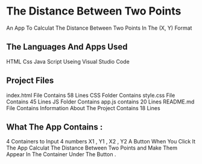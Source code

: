 # The Distance Between Two Points
An App To Calculat The Distance Between Two Points In The (X, Y) Format

## The Languages And Apps Used
HTML
Css
Java Script
Useing Visual Studio Code

## Project Files
index.html File Contains 58 Lines
CSS Folder Contains style.css File Contains 45 Lines
JS Folder Contains app.js contains 20 Lines
README.md File Contains Information About The Project Contains 18 Lines

## What The App Contains :
4 Containers to Input 4 numbers X1 , Y1 , X2 , Y2 
A Button When You Click It The App Calculat The Distance Between Two Points and Make Them Appear In The Container Under The Button .
